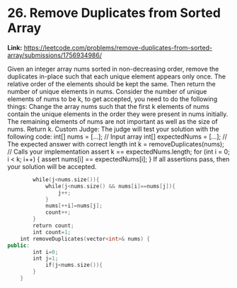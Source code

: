 # 26. Remove Duplicates from Sorted Array

**Link:** https://leetcode.com/problems/remove-duplicates-from-sorted-array/submissions/1756934986/

Given an integer array nums sorted in non-decreasing order, remove the duplicates in-place such that each unique element appears only once. The relative order of the elements should be kept the same. Then return the number of unique elements in nums. Consider the number of unique elements of nums to be k, to get accepted, you need to do the following things: Change the array nums such that the first k elements of nums contain the unique elements in the order they were present in nums initially. The remaining elements of nums are not important as well as the size of nums. Return k. Custom Judge: The judge will test your solution with the following code: int[] nums = [...]; // Input array int[] expectedNums = [...]; // The expected answer with correct length int k = removeDuplicates(nums); // Calls your implementation assert k == expectedNums.length; for (int i = 0; i < k; i++) { assert nums[i] == expectedNums[i]; } If all assertions pass, then your solution will be accepted.

```cpp
        while(j<nums.size()){
            while(j<nums.size() && nums[i]==nums[j]){
                j++;
            }
            nums[++i]=nums[j];
            count++;
        }
        return count;
        int count=1;
    int removeDuplicates(vector<int>& nums) {
public:
        int i=0;
        int j=1;
            if(j<nums.size()){
        }
    }
```
